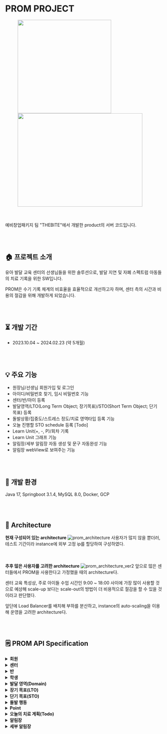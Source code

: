 # PROM PROJECT
<figure class="half">
  <a href="link"><img src="https://github.com/Chani17/ToryAba-Server/blob/main/thebite_logo.png" width="300" height="300"></a> 
  <a href="link"><img src="https://github.com/Chani17/ToryAba-Server/blob/main/prom_logo.png" width="400" height="300"></a>
</figure>
<br><br>
예비창업패키지 팀 "THEBITE"에서 개발한 product의 서버 코드입니다.

<br><br>
##  🏠  프로젝트 소개
유아 발달 교육 센터의 선생님들을 위한 솔루션으로, 발달 지연 및 자폐 스펙트럼 아동들의 치료 기록을 위한 SW입니다.

PROM은 수기 기록 체계의 비효율을 효율적으로 개선하고자 하며, 센터 측의 시간과 비용의 절감을 위해 개발하게 되었습니다.

<br><br>
## ⏳ 개발 기간
- 2023.10.04 ~ 2024.02.23 (약 5개월)

<br><br>
## 💡 주요 기능
- 원장님/선생님 회원가입 및 로그인
- 아이디/비밀번호 찾기, 임시 비밀번호 기능
- 센터/반/아이 등록
- 발달영역/LTO(Long Term Object; 장기목표)/STO(Short Term Object; 단기 목표) 등록
- 돌발상황/집중도/스트레스 정도/치료 영역타입 등록 기능
- 오늘 진행할 STO schedule 등록 [Todo]
- Learn Unit(+, -, P)/회차 기록
- Learn Unit 그래프 기능
- 알림장/세부 알림장 자동 생성 및 문구 자동완성 기능
- 알림장 webView로 보여주는 기능

<br><br>
## 🔧 개발 환경
Java 17, Springboot 3.1.4, MySQL 8.0, Docker, GCP

<br><br>
## 📌 Architecture
**현재 구성되어 있는 architecture**
![prom_architecture](https://github.com/Chani17/ToryAba-Server/blob/main/prom_architecture.png)
사용자가 많지 않을 뿐더러, 테스트 기간이라 instance에 외부 고정 ip를 할당하여 구성하였다.
<br><br><br><br>
**추후 많은 사용자를 고려한 architecture**
![prom_architecture_ver2](https://github.com/Chani17/ToryAba-Server/blob/main/prom_architecture_ver2.png)
앞으로 많은 센터들에서 PROM을 사용한다고 가정했을 때의 architecture다.

센터 교육 특성상, 주로 아이들 수업 시간인 9:00 ~ 18:00 사이에 가장 많이 사용할 것으로 예상해 scale-up 보다는 scale-out의 방법이 더 비용적으로 절감을 할 수 있을 것이라고 판단했다.

앞단에 Load Balancer를 배치해 부하를 분산하고, instance의 auto-scaling을 이용해 운영을 고려한 architecture다.


<br><br>
## 🗒️ PROM API Specification
<details>
  <summary><b>회원<br></b></summary>
    <table>
      <tr>
        <th scope="col">기능</th>
        <th scope="col">Endpoint</th>
        <th scope="col">Request Header</th>
        <th scope="col">Request Payload</th>
        <th scope="col">Response Data</th>
      </tr>
      <tr>
        <td>원장님 회원가입</td>
        <td>POST /members/join</td>
        <td></td>
        <td>- id: String<br> - password: String<br> - name: String<br> - email: String<br> - phone: String</td>
        <td>- result: boolean</td>
      </tr>
      <tr>
        <td>선생님 회원가입</td>
        <td>POST /members/therapist/join</td>
        <td></td>
        <td>- id: String<br> - password: String<br> - name: String<br> - email: String<br> - phone: String<br> - centerId: Long</td>
        <td>- result: boolean</td>
      </tr>
      <tr>
        <td>로그인</td>
        <td>POST /members/login</td>
        <td></td>
        <td>- id: String<br> - password: String</td>
        <td>- name: String<br> - token: String</td>
      </tr>
      <tr>
        <td>token 유효성 검증</td>
        <td>POST /valid/token</td>
        <td>- headers: Map<String, String></td>
        <td></td>
        <td>- name: String<br> - result: boolean</td>
      </tr>
      <tr>
        <td>ID 찾기</td>
        <td>POST /members/find/id</td>
        <td></td>
        <td>- name: String<br> - phone: String<br> - email: String</td>
        <td>- id: String</td>
      </tr>
      <tr>
        <td>비밀번호 찾기</td>
        <td>POST /members/find/password</td>
        <td></td>
        <td>- id: String<br> - name: String<br> - phone: String</td>
        <td>- password: String</td>
      </tr>
      <tr>
        <td>비밀번호 변경</td>
        <td>POST /members/password</td>
        <td></td>
        <td>- beforePassword: String<br> - afterPassword: String<br></td>
        <td>- result: boolean</td>
      </tr>
      <tr>
        <td>프로필 수정</td>
        <td>PATCH /edit/profile</td>
        <td></td>
        <td>- name: String<br> - fote: String<br> - qulification: List<String></td>
        <td>- name: String<br> - forte: String<br> - qualification: List<String><br> - centerName: String</td>
      </tr>
      <tr>
        <td>프로필 조회</td>
        <td>GET /profile</td>
        <td></td>
        <td></td>
        <td>- name: String<br> - forte: String<br> - qualification: List<String><br> - centerName: String</td>
      </tr>
    </table>
</details>
<details>
  <summary><b>센터<br></b></summary>
    <table>
      <tr>
        <th scope="col">기능</th>
        <th scope="col">Endpoint</th>
        <th scope="col">Path Variable</th>
        <th scope="col">Request Payload</th>
        <th scope="col">Response Data</th>
      </tr>
      <tr>
        <td>센터 추가</td>
        <td>POST /center</td>
        <td></td>
        <td>- name: String</td>
        <td>- centerId: Long<br> - centerName: String<br> - director: Director</td>
      </tr>
      <tr>
        <td>센터 수정</td>
        <td>PATCH /center/{centerId}</td>
        <td>- centerId: Long</td>
        <td>- name: String</td>
        <td>- centerId: Long<br> - centerName: String<br> - director: Director</td>
      </tr>
      <tr>
        <td>센터 목록 조회</td>
        <td>GET /centers</td>
        <td></td>
        <td></td>
        <td>- centerList: List<Center></td>
      </tr>
      <tr>
        <td>센터 삭제</td>
        <td>DELETE /center/{centerId}</td>
        <td>- cneterId: Long</td>
        <td></td>
        <td>- result: boolean</td>
      </tr>
    </table>
</details>
<details>
  <summary><b>반<br></b></summary>
    <table>
      <tr>
        <th scope="col">기능</th>
        <th scope="col">Endpoint</th>
        <th scope="col">Path Variable</th>
        <th scope="col">Request Payload</th>
        <th scope="col">Response Data</th>
      </tr>
      <tr>
        <td>반 추가</td>
        <td>POST /{centerId}/classes</td>
        <td>- centerId: Long</td>
        <td>- name: String</td>
        <td>- classId: Long<br> - className: String<br> - center: Center</td>
      </tr>
      <tr>
        <td>반 수정</td>
        <td>PATCH /classes/{classId}</td>
        <td>- classId: Long</td>
        <td>- name: String</td>
        <td>- classId: Long<br> - className: String<br> - center: Center</td>
      </tr>
      <tr>
        <td>반 목록 조회</td>
        <td>GET /{centerId}/classes</td>
        <td>- centerId: Long</td>
        <td></td>
        <td>- classList: List<Class></td>
      </tr>
      <tr>
        <td>반 삭제</td>
        <td>DELETE /classes/{classId}</td>
        <td>- classId: Long</td>
        <td></td>
        <td>- result: boolean</td>
      </tr>
    </table>
</details>
<details>
  <summary><b>학생<br></b></summary>
    <table>
      <tr>
        <th scope="col">기능</th>
        <th scope="col">Endpoint</th>
        <th scope="col">Path Variable</th>
        <th scope="col">Request Payload</th>
        <th scope="col">Response Data</th>
      </tr>
      <tr>
        <td>학생 추가</td>
        <td>POST /{classId}/students</td>
        <td>- classId: Long</td>
        <td>- name: String<br> - birth: String<br> - etc: String<br> - parentName: String<br> - startDate: String</td>
        <td>- studentId: Long<br> - studentName: String<br> - birth: String<br> - etc: String<br> - parentName: Stirng<br> - startDate: String<br> - endDate: String<br> - registerDate: String<br> - class: Class</td>
      </tr>
      <tr>
        <td>학생 정보 수정</td>
        <td>PATCH /students/{studentId}</td>
        <td>- studentId: Long</td>
        <td>- name: String<br> - birth: String<br> - etc: String<br> - parentName: String<br> - startDate: String<br> - endDate: String<br> - registerDate: String</td>
        <td>- studentId: Long<br> - studentName: String<br> - birth: String<br> - etc: String<br> - parentName: Stirng<br> - startDate: String<br> - endDate: String<br> - registerDate: String<br> - class: Class</td>
      </tr>
      <tr>
        <td>시작 날짜 변경</td>
        <td>PATCH /students/{studentId}/startDate</td>
        <td>- studentId: Long</td>
        <td>- date: String</td>
        <td>- studentId: Long<br> - studentName: String<br> - birth: String<br> - etc: String<br> - parentName: Stirng<br> - startDate: String<br> - endDate: String<br> - registerDate: String<br> - class: Class</td>
      </tr>
      <tr>
        <td>종료 날짜 변경</td>
        <td>PATCH /students/{studentId}/endDate</td>
        <td>- studentId: Long</td>
        <td>- date: String</td>
        <td>- studentId: Long<br> - studentName: String<br> - birth: String<br> - etc: String<br> - parentName: Stirng<br> - startDate: String<br> - endDate: String<br> - registerDate: String<br> - class: Class</td>
      </tr>
      <tr>
        <td>학생 목록 조회</td>
        <td>GET /{classId}/students</td>
        <td>- classId: Long</td>
        <td></td>
        <td>- studentList: List<Student></td>
      </tr>
          <tr>
        <td>학생 삭제</td>
        <td>GET /students/{studentId}</td>
        <td>- studentId: Long</td>
        <td></td>
        <td>- result: boolean</td>
      </tr>
    </table>
</details>
<details>
  <summary><b>발달 영역(Domain)<br></b></summary>
    <table>
      <tr>
        <th scope="col">기능</th>
        <th scope="col">Endpoint</th>
        <th scope="col">Path Variable</th>
        <th scope="col">Request Payload</th>
        <th scope="col">Response Data</th>
      </tr>
      <tr>
        <td>발달 영역 추가</td>
        <td>POST /domains/{centerId}</td>
        <td>- centerId: Long</td>
        <td>- name: String<br> - type: String<br> - contents: String</td>
        <td></td>
      </tr>
      <tr>
        <td>발달 영역 정보 수정</td>
        <td>PATCH /domains/{domainId}</td>
        <td>- domainId: Long</td>
        <td>- name: String</td>
        <td>- id: Long<br> - templateNum: int<br> - name: String<br> - registerDate: String<br> - centerId: Long</td>
      </tr>
      <tr>
        <td>발달 영역 리스트 가져오기</td>
        <td>GET /domains/{domainId}</td>
        <td>- domainId: Long</td>
        <td></td>
        <td>- domainList<Domain></td>
      </tr>
      <tr>
        <td>발달 영역 삭제</td>
        <td>DELETE /domains/{domainId}</td>
        <td>- domainId: Long</td>
        <td></td>
        <td>- result: boolean</td>
      </tr>
    </table>
</details>
<details>
  <summary><b>장기 목표(LTO)<br></b></summary>
    <table>
      <tr>
        <th scope="col">기능</th>
        <th scope="col">Endpoint</th>
        <th scope="col">Path Variable</th>
        <th scope="col">Request Payload</th>
        <th scope="col">Response Data</th>
      </tr>
      <tr>
        <td>LTO 추가</td>
        <td>POST /{domainId}/ltos/{studentId}</td>
        <td>- domainId: Long<br> - studentId: Long</td>
        <td>- name: String<br> - contents: String<br> - developType: List<String></td>
        <td>- ltoId: Long<br> - templateNum: int<br> - status: String<br> - name: String<br> - contents: String<br> - developType: List<String><br> - achieveDate: String<br> - registerDate: String<br> - delYN: String<br> - domainId: Long<br> - studentId: Long</td>
      </tr>
      <tr>
        <td>LTO 상태 수정(stop, in progress)</td>
        <td>PATCH /ltos/{ltoId}/status</td>
        <td>- ltoId: Long</td>
        <td>- status: String</td>
        <td>- ltoId: Long<br> - templateNum: int<br> - status: String<br> - name: String<br> - contents: String<br> - developType: List<String><br> - achieveDate: String<br> - registerDate: String<br> - delYN: String<br> - domainId: Long<br> - studentId: Long</td>
      </tr>
      <tr>
        <td>LTO 상태 수정(hit)</td>
        <td>PATCH /ltos/{ltoId}/hit/status</td>
        <td>- ltoId: Long</td>
        <td>- status: String</td>
        <td>- ltoId: Long<br> - templateNum: int<br> - status: String<br> - name: String<br> - contents: String<br> - developType: List<String><br> - achieveDate: String<br> - registerDate: String<br> - delYN: String<br> - domainId: Long<br> - studentId: Long</td>
      </tr>
      <tr>
        <td>LTO 내용 수정</td>
        <td>PATCH /ltos/{ltoId}</td>
        <td>- ltoId: Long</td>
        <td>- name: String<br> - contents: String<br> - developType: List<String></td>
        <td>- ltoId: Long<br> - templateNum: int<br> - status: String<br> - name: String<br> - contents: String<br> - developType: List<String><br> - achieveDate: String<br> - registerDate: String<br> - delYN: String<br> - domainId: Long<br> - studentId: Long</td>
      </tr>
      <tr>
        <td>LTO 발달 유형 종류 수정</td>
        <td>PATCH /ltos/{ltoId}/develop/add</td>
        <td>- ltoId: Long</td>
        <td>- content: String</td>
        <td>- developType: List<String></td>
      </tr>
      <tr>
        <td>LTO 발달 유형 종류 삭제</td>
        <td>PATCH /ltos/{ltoId}/develop/remove</td>
        <td>- ltoId: Long</td>
        <td>- content: String</td>
        <td>- developType: List<String></td>
      </tr>
      <tr>
        <td>LTO 목록 가져오기</td>
        <td>GET /{domainId}/{studentId}/ltos</td>
        <td>- domainId: Long<br> - studentId: Long</td>
        <td></td>
        <td>- ltoList: List<LtoResponse></td>
      </tr>
      <tr>
        <td>LTO 그래프 가져오기</td>
        <td>GET /ltos/{ltoId}/graphs</td>
        <td>- ltoId: Long</td>
        <td></td>
        <td>- response: List<LtoGraphResponse></td>
      </tr>
      <tr>
        <td>LTO 삭제하기</td>
        <td>DELETE /ltos/{ltoId}</td>
        <td>- ltoId: Long</td>
        <td></td>
        <td>- result: boolean</td>
      </tr>
    </table>
</details>
<details>
  <summary><b>단기 목표(STO)<br></b></summary>
    <table>
      <tr>
        <th scope="col">기능</th>
        <th scope="col">Endpoint</th>
        <th scope="col">Path Variable</th>
        <th scope="col">Request Payload</th>
        <th scope="col">Response Data</th>
      </tr>
      <tr>
        <td>STO 추가</td>
        <td>POST /{ltoId}/stos</td>
        <td>- ltoId: Long</td>
        <td>- name: String<br> - contents: String<br> - count: int<br> - goal: int<br> - goalType: String<br> - goalAmount: int<br> - urgeContent: String<br> - enforceContent: String<br> - memo: String<br> - registrant: String</td>
        <td>- stoId: Long<br> - templateNum: int<br> - status: String<br> - name: String<br> - contents: String<br> - count: int<br> - goal: int<br> - goalType: String<br> - goalAmount: int<br> - achievementOrNot: String<br> - urgeContent: String<br> - enforceContent: String<br> - memo: String<br> - round: int<br> - hitGoalDate: String<br> - registerDate: String<br> - delYN: String<br> - pointList: List<Point><br> - stressStatus: String<br> - concentration: String<br> - significant: String<br> - looseCannonList: List<String><br> - ltoId: Long</td>
      </tr>
      <tr>
        <td>STO 상태 변경(stop, in progress)</td>
        <td>PATCH /stos/{stoId}/status</td>
        <td>- stoId: Long</td>
        <td>- status: String</td>
        <td>- stoId: Long<br> - templateNum: int<br> - status: String<br> - name: String<br> - contents: String<br> - count: int<br> - goal: int<br> - goalType: String<br> - goalAmount: int<br> - achievementOrNot: String<br> - urgeContent: String<br> - enforceContent: String<br> - memo: String<br> - round: int<br> - hitGoalDate: String<br> - registerDate: String<br> - delYN: String<br> - pointList: List<Point><br> - stressStatus: String<br> - concentration: String<br> - significant: String<br> - looseCannonList: List<String><br> - ltoId: Long</td>
      </tr>
      <tr>
        <td>STO 상태 변경(hit)</td>
        <td>PATCH /stos/{stoId}/hit/status</td>
        <td>- stoId: Long</td>
        <td>- status: String</td>
        <td>- stoId: Long<br> - templateNum: int<br> - status: String<br> - name: String<br> - contents: String<br> - count: int<br> - goal: int<br> - goalType: String<br> - goalAmount: int<br> - achievementOrNot: String<br> - urgeContent: String<br> - enforceContent: String<br> - memo: String<br> - round: int<br> - hitGoalDate: String<br> - registerDate: String<br> - delYN: String<br> - pointList: List<Point><br> - stressStatus: String<br> - concentration: String<br> - significant: String<br> - looseCannonList: List<String><br> - ltoId: Long</td>
      </tr>
      <tr>
        <td>STO 내용 변경</td>
        <td>PATCH /stos/{stoId}</td>
        <td>- stoId: Long</td>
        <td>- name: String<br> - contents: String<br> - count: int<br> - goal: int<br> - goalType: String<br> - goalAmount: int<br> - urgeContent: String<br> - enforceContent: String<br> - memo: String<br></td>
        <td>- stoId: Long<br> - templateNum: int<br> - status: String<br> - name: String<br> - contents: String<br> - count: int<br> - goal: int<br> - goalType: String<br> - goalAmount: int<br> - achievementOrNot: String<br> - urgeContent: String<br> - enforceContent: String<br> - memo: String<br> - round: int<br> - hitGoalDate: String<br> - registerDate: String<br> - delYN: String<br> - pointList: List<Point><br> - stressStatus: String<br> - concentration: String<br> - significant: String<br> - looseCannonList: List<String><br> - ltoId: Long</td>
      </tr>
      <tr>
        <td>준거 도달(hit) 회차 업데이트</td>
        <td>PATCH /stos/{stoId}/hit/round</td>
        <td>- stoId: Long</td>
        <td>- plusRate: Float<br> - minusRate: Float<br> - status: String<br> - registrant: String</td>
        <td>- stoId: Long<br> - templateNum: int<br> - status: String<br> - name: String<br> - contents: String<br> - count: int<br> - goal: int<br> - goalType: String<br> - goalAmount: int<br> - achievementOrNot: String<br> - urgeContent: String<br> - enforceContent: String<br> - memo: String<br> - round: int<br> - hitGoalDate: String<br> - registerDate: String<br> - delYN: String<br> - pointList: List<Point><br> - stressStatus: String<br> - concentration: String<br> - significant: String<br> - looseCannonList: List<String><br> - ltoId: Long</td>
      </tr>
      <tr>
        <td>회차 업데이트</td>
        <td>PATCH /stos/{stoId}/round</td>
        <td>- stoId: Long</td>
        <td>- plusRate: Float<br> - minusRate: Float<br> - status: String<br> - registrant: String</td>
        <td>- stoId: Long<br> - templateNum: int<br> - status: String<br> - name: String<br> - contents: String<br> - count: int<br> - goal: int<br> - goalType: String<br> - goalAmount: int<br> - achievementOrNot: String<br> - urgeContent: String<br> - enforceContent: String<br> - memo: String<br> - round: int<br> - hitGoalDate: String<br> - registerDate: String<br> - delYN: String<br> - pointList: List<Point><br> - stressStatus: String<br> - concentration: String<br> - significant: String<br> - looseCannonList: List<String><br> - ltoId: Long</td>
      </tr>
      <tr>
        <td>스트레스 상태 선택</td>
        <td>PATCH /stos/{stoId}/stress</td>
        <td>- stoId: Long</td>
        <td>- content: String</td>
        <td>- stoId: Long<br> - templateNum: int<br> - status: String<br> - name: String<br> - contents: String<br> - count: int<br> - goal: int<br> - goalType: String<br> - goalAmount: int<br> - achievementOrNot: String<br> - urgeContent: String<br> - enforceContent: String<br> - memo: String<br> - round: int<br> - hitGoalDate: String<br> - registerDate: String<br> - delYN: String<br> - pointList: List<Point><br> - stressStatus: String<br> - concentration: String<br> - significant: String<br> - looseCannonList: List<String><br> - ltoId: Long</td>
      </tr>
      <tr>
        <td>집중도 선택</td>
        <td>PATCH /stos/{stoId}/concentration</td>
        <td>- stoId: Long</td>
        <td>content: String</td>
        <td>- stoId: Long<br> - templateNum: int<br> - status: String<br> - name: String<br> - contents: String<br> - count: int<br> - goal: int<br> - goalType: String<br> - goalAmount: int<br> - achievementOrNot: String<br> - urgeContent: String<br> - enforceContent: String<br> - memo: String<br> - round: int<br> - hitGoalDate: String<br> - registerDate: String<br> - delYN: String<br> - pointList: List<Point><br> - stressStatus: String<br> - concentration: String<br> - significant: String<br> - looseCannonList: List<String><br> - ltoId: Long</td>
      </tr>
      <tr>
        <td>특이사항 입력</td>
        <td>PATCH /stos/{stoId}/significant</td>
        <td>- stoId: Long</td>
        <td>- content: String</td>
        <td>- stoId: Long<br> - templateNum: int<br> - status: String<br> - name: String<br> - contents: String<br> - count: int<br> - goal: int<br> - goalType: String<br> - goalAmount: int<br> - achievementOrNot: String<br> - urgeContent: String<br> - enforceContent: String<br> - memo: String<br> - round: int<br> - hitGoalDate: String<br> - registerDate: String<br> - delYN: String<br> - pointList: List<Point><br> - stressStatus: String<br> - concentration: String<br> - significant: String<br> - looseCannonList: List<String><br> - ltoId: Long</td>
      </tr>
      <tr>
        <td>돌발 행동 선택</td>
        <td>PATCH /stos/{stoId}/selection/lc</td>
        <td>- stoId: Long</td>
        <td>- content: String</td>
        <td>- stoId: Long<br> - templateNum: int<br> - status: String<br> - name: String<br> - contents: String<br> - count: int<br> - goal: int<br> - goalType: String<br> - goalAmount: int<br> - achievementOrNot: String<br> - urgeContent: String<br> - enforceContent: String<br> - memo: String<br> - round: int<br> - hitGoalDate: String<br> - registerDate: String<br> - delYN: String<br> - pointList: List<Point><br> - stressStatus: String<br> - concentration: String<br> - significant: String<br> - looseCannonList: List<String><br> - ltoId: Long</td>
      </tr>
      <tr>
        <td>돌발 행동 선텍 취소</td>
        <td>PATCH /stos/{stoId}/removal/lc</td>
        <td>- stoId: Long</td>
        <td>- content: String</td>
        <td>- stoId: Long<br> - templateNum: int<br> - status: String<br> - name: String<br> - contents: String<br> - count: int<br> - goal: int<br> - goalType: String<br> - goalAmount: int<br> - achievementOrNot: String<br> - urgeContent: String<br> - enforceContent: String<br> - memo: String<br> - round: int<br> - hitGoalDate: String<br> - registerDate: String<br> - delYN: String<br> - pointList: List<Point><br> - stressStatus: String<br> - concentration: String<br> - significant: String<br> - looseCannonList: List<String><br> - ltoId: Long</td>
      </tr>
      <tr>
        <td>학생 별 STO 목록 가져오기</td>
        <td>GET /{studentId}/stos</td>
        <td>- studentId: Long</td>
        <td></td>
        <td>- stoList: List<StoResponse></td>
      </tr>
      <tr>
        <td>LTO 별 STO 목록 가져오기</td>
        <td>GET /ltos/{ltoId}/stos</td>
        <td>- ltoId: Long</td>
        <td></td>
        <td>- stoList: List<StoResponse></td>
      </tr>
      <tr>
        <td>STO 삭제</td>
        <td>DELETE /stos/{stoId}</td>
        <td>- stoId: Long</td>
        <td></td>
        <td>- result: boolean</td>
      </tr>  
    </table>
</details>
<details>
  <summary><b>돌발 행동<br></b></summary>
    <table>
      <tr>
        <th scope="col">기능</th>
        <th scope="col">Endpoint</th>
        <th scope="col">Path Variable</th>
        <th scope="col">Request Payload</th>
        <th scope="col">Response Data</th>
      </tr>
      <tr>
        <td>돌발 행동 추가</td>
        <td>POST /lc</td>
        <td></td>
        <td>- name: String</td>
        <td></td>
      </tr>
      <tr>
        <td>돌발 행동 목록 가져오기</td>
        <td>GET /lc</td>
        <td></td>
        <td></td>
        <td></td>
      </tr>
    </table>
</details>
<details>
  <summary><b>Point<br></b></summary>
    <table>
      <tr>
        <th scope="col">기능</th>
        <th scope="col">Endpoint</th>
        <th scope="col">Path Variable</th>
        <th scope="col">Request Payload</th>
        <th scope="col">Response Data</th>
      </tr>
      <tr>
        <td>point 저장</td>
        <td>POST /stos/{stoId}/points</td>
        <td>- stoId: Long</td>
        <td>- result: String<br> - registrant: String</td>
        <td></td>
      </tr>
      <tr>
        <td>point 수정</td>
        <td>PATCH /stos/{stoId}/points</td>
        <td>- stoId: Long</td>
        <td>- points: List<String><br> - registrant: String</td>
        <td></td>
      </tr>
      <tr>
        <td>point 목록 가져오기</td>
        <td>GET /stos/{stoId}/points</td>
        <td>- stoId: Long</td>
        <td></td>
        <td>- pointList: List<String></td>
      </tr>
      <tr>
        <td>point 삭제</td>
        <td>DELETE /stos/{stoId}/points</td>
        <td>- stoId: Long</td>
        <td></td>
        <td></td>
      </tr>
    </table>
</details>
<details>
  <summary><b>오늘의 치료 계획(Todo)<br></b></summary>
    <table>
      <tr>
        <th scope="col">기능</th>
        <th scope="col">Endpoint</th>
        <th scope="col">Path Variable</th>
        <th scope="col">Request Payload</th>
        <th scope="col">Request Param</th>
        <th scope="col">Response Data</th>
      </tr>
      <tr>
        <td>Todo 추가</td>
        <td>POST /todos/{studentId}</td>
        <td>- studentId: Long</td>
        <td>- stoId: Long</td>
        <td></td>
        <td>- id: Long<br> - date: LocalDate<br> - stoList: List<Long><br> - teacher: String<br> - student: Student</td>
      </tr>
      <tr>
        <td>Todo 수정</td>
        <td>PATCH /todos/{studentId}</td>
        <td>- studentId: Long</td>
        <td>- stoList: List<Long></td>
        <td></td>
        <td>- id: Long<br> - date: LocalDate<br> - stoList: List<Long><br> - teacher: String<br> - student: Student</td>
      </tr>
      <tr>
        <td>Todo 조회</td>
        <td>GET /todos/{studentId}</td>
        <td>- studentId: Long</td>
        <td></td>
        <td></td>
        <td>- id: Long<br> - date: String<br> - stoList: List<Long><br> - teacher: String<br> - student: Student</td>
      </tr>
      <tr>
        <td>Todo 삭제</td>
        <td>DELETE /todos/{studentId}</td>
        <td>- studentId: Long</td>
        <td>- stoId: Long</td>
        <td></td>
        <td></td>
      </tr>
      <tr>
        <td>최근 중재 목록 with 날짜</td>
        <td>GET /todos/{studentId}/recent</td>
        <td>- studentId: Long</td>
        <td></td>
        <td>- startDate: String<br> - endDate: String</td>
        <td>- date: String<br> - sto: List<String><br> - stoStatus: List<String><br> - lto: List<String><br> - teacher: String</td>
      </tr>
    </table>
</details>
<details>
  <summary><b>알림장<br></b></summary>
    <table>
      <tr>
        <th scope="col">기능</th>
        <th scope="col">Endpoint</th>
        <th scope="col">Path Variable</th>
        <th scope="col">Request Payload</th>
        <th scope="col">Request Param</th>
        <th scope="col">Response Data</th>
      </tr>
      <tr>
        <td>comment 업데이트</td>
        <td>PATCH /notices/{studentId}</td>
        <td>- studentId: Long</td>
        <td>- comment: String</td>
        <td>- year: String<br> - month: int<br> - date: String</td>
        <td>- id: Long<br> - year: String<br> - month: int<br> - date: String<br> - day: String<br> - comment: String<br> - studentId: Long</td>
      </tr>
      <tr>
        <td>년, 월에 대한 알림장 목록 가져오기</td>
        <td>GET /notices/{studentId}/dateList</td>
        <td>- studentId: Long</td>
        <td></td>
        <td>- year: String<br> - month: int</td>
        <td>- response: List<DateResponse></td>
      </tr>
      <tr>
        <td>해당 날짜에 대한 알림장 가져오기</td>
        <td>GET /notcies/{studentId}</td>
        <td>- studentId: Long</td>
        <td></td>
        <td>- year: String<br> - month: int<br> - date: String</td>
        <td>- id: Long<br> - year: String<br> - month: int<br> - date: String<br> - day: String<br> - comment: String<br> - studentId: Long</td>
      </tr>
      <tr>
        <td>생성된 알림장 날짜 목록 가져오기</td>
        <td>GET /notices/{studentId}/dates</td>
        <td>- studentId: Long</td>
        <td></td>
        <td></td>
        <td>- response: List<NoticesDatesResponse></td>
      </tr>
      <tr>
        <td>월간 보고서 가져오기</td>
        <td>GET /notices/{studentId}/monthly</td>
        <td>- studentId: Long</td>
        <td></td>
        <td>- year: String<br> - month: int</td>
        <td>- response: List<NoticeResponse></td>
      </tr>
      <tr>
        <td>알림장 자동 멘트 생성</td>
        <td>GET /notcies/{studentId}/auto/comment</td>
        <td>- studentId: Long</td>
        <td></td>
        <td>- year: String<br> - month: int<br> - date: String</td>
        <td>- comment: String</td>
      </tr>
      <tr>
        <td>WebView Report 보여주기</td>
        <td>GET /notices/{studentId}/reports</td>
        <td>- studentId: Long</td>
        <td></td>
        <td>- year: String<br> - month: int<br> - date: String</td>
        <td>- url: String</td>
      </tr>
    </table>
</details>
<details>
  <summary><b>세부 알림장<br></b></summary>
    <table>
      <tr>
        <th scope="col">기능</th>
        <th scope="col">Endpoint</th>
        <th scope="col">Path Variable</th>
        <th scope="col">Request Payload</th>
        <th scope="col">Request Param</th>
        <th scope="col">Response Data</th>
      </tr>
      <tr>
        <td>세부 알림장 추가</td>
        <td>POST /details/{studentId}</td>
        <td>- studentId: Long</td>
        <td></td>
        <td>- year: String<br> - month: int<br> - date: String<br> - stoId: Long</td>
        <td></td>
      </tr>
      <tr>
        <td>comment 수정</td>
        <td>PATCH /details/{studentId}</td>
        <td>- studentId: Long</td>
        <td>- comment: String</td>
        <td>- year: String<br> - month: int<br> - date: String<br> - stoId: Long</td>
        <td>- id: Long<br> - comment: String<br> - ltoId: Long<br> - stoId: Set<Long><br> - noticeId: Long</td>
      </tr>
      <tr>
        <td>해당 날짜별 세부 알림장 목록 가져오기</td>
        <td>GET /details/{studentId}</td>
        <td>- studentId: Long</td>
        <td></td>
        <td>- year: String<br> - month: int<br> - date: String</td>
        <td>- response: List<DetailObjectResponse></td>
      </tr>
      <tr>
        <td>세부 알림장 자동 멘트 생성</td>
        <td>GET /details/{studentId}/{ltoId}/auto/comment</td>
        <td>- studentId: Long<br> - ltoId: Long</td>
        <td></td>
        <td>- year: String<br> - month: int<br> - date: String</td>
        <td>- comment: String</td>
      </tr>
    </table>
</details>
